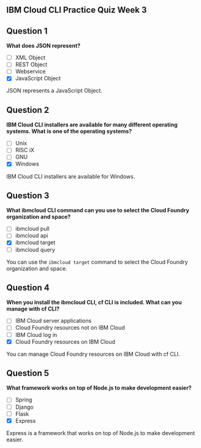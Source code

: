 ## IBM Cloud CLI Practice Quiz Week 3

## Question 1

**What does JSON represent?**

- [ ] XML Object
- [ ] REST Object
- [ ] Webservice
- [x] JavaScript Object

JSON represents a JavaScript Object.

## Question 2

**IBM Cloud CLI installers are available for many different operating systems. What is one of the operating systems?**

- [ ] Unix
- [ ] RISC iX
- [ ] GNU
- [x] Windows

IBM Cloud CLI installers are available for Windows.

## Question 3

**What ibmcloud CLI command can you use to select the Cloud Foundry organization and space?**

- [ ] ibmcloud pull
- [ ] ibmcloud api
- [x] ibmcloud target
- [ ] ibmcloud query

You can use the `ibmcloud target` command to select the Cloud Foundry organization and space.

## Question 4

**When you install the ibmcloud CLI, cf CLI is included. What can you manage with cf CLI?**

- [ ] IBM Cloud server applications
- [ ] Cloud Foundry resources not on IBM Cloud
- [ ] IBM Cloud log in
- [x] Cloud Foundry resources on IBM Cloud

You can manage Cloud Foundry resources on IBM Cloud with cf CLI.

## Question 5

**What framework works on top of Node.js to make development easier?**

- [ ] Spring
- [ ] Django
- [ ] Flask
- [x] Express

Express is a framework that works on top of Node.js to make development easier.
